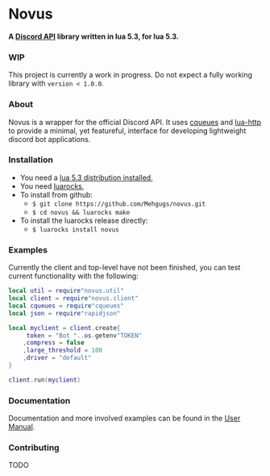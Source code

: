 # Novus #
**A [Discord API][discord] library written in lua 5.3, for lua 5.3.**

### WIP ###
This project is currently a work in progress. Do not expect a fully working 
library with `version < 1.0.0`. 

### About ###
Novus is a wrapper for the official Discord API.
It uses [cqueues] and [lua-http][lua_http] to provide a minimal, yet featureful,
interface for developing lightweight discord bot applications. 

### Installation ###
- You need a [lua 5.3 distribution installed][lua],
- You need [luarocks],
- To install from github:
    - `$ git clone https://github.com/Mehgugs/novus.git`
    - `$ cd novus && luarocks make`
- To install the luarocks release directly:
    - `$ luarocks install novus`

### Examples ###

Currently the client and top-level have not been finished,
you can test current functionality with the following:
```lua
local util = require"novus.util"
local client = require"novus.client"
local cqueues = require"cqueues"
local json = require"rapidjson"

local myclient = client.create{
     token = "Bot "..os.getenv"TOKEN"
    ,compress = false
    ,large_threshold = 100 
    ,driver = "default" 
}

client.run(myclient)
```

### Documentation ###

Documentation and more involved examples can be found in the [User Manual](). 

### Contributing ###

TODO

[discord]: https://discordapp.com/developers/docs/intro
[lua]: https://www.lua.org/manual/5.3/

[luarocks]: https://github.com/luarocks/luarocks/wiki/Download
[cqueues]: https://github.com/wahern/cqueues
[lua_http]: https://github.com/daurnimator/lua-http 